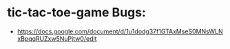 # tic-tac-toe-game Bugs:
- https://docs.google.com/document/d/1u1dodg37f1GTAxMseS0MNsWLNxBpqqRUZxw5NuPjtw0/edit

